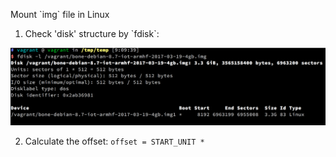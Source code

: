 Mount \`img\` file in Linux

1. Check 'disk' structure by \`fdisk\`: 

![](/assets/check_img.png)

2. Calculate the offset: `offset = START_UNIT * `


